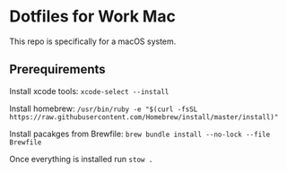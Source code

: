 # Dotfiles for Work Mac

This repo is specifically for a macOS system.

## Prerequirements

Install xcode tools: `xcode-select --install`

Install homebrew: `/usr/bin/ruby -e "$(curl -fsSL https://raw.githubusercontent.com/Homebrew/install/master/install)"`

Install pacakges from Brewfile: `brew bundle install --no-lock --file Brewfile`

Once everything is installed run `stow .`
